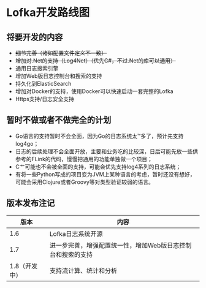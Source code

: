 # Lofka开发路线图


## 将要开发的内容

- ~~细节完善（诸如配置文件定义不一致）~~
- ~~增加对.Net的支持（Log4Net）（优先C#，不过.Net的库可以通用）~~
- 通用日志搜索引擎
- 增加Web版日志控制台和搜索的支持
- 持久化到ElasticSearch
- 增加对Docker的支持，使用Docker可以快速启动一套完整的Lofka
- Https支持/日志安全支持

## 暂时不做或者不做完全的计划

- Go语言的支持暂时不会全面，因为Go的日志系统太™多了，预计先支持log4go；
- 日志的后续处理不会全面开放，主要和业务吃的比较深，日后可能先放一些供参考的FLink的代码，慢慢把通用的功能单独做一个项目；
- C艹可能也不会被全面的支持，可能会优先支持log4系列的日志系统；
- 有将一些Python写成的项目变为JVM上某种语言的考虑，暂时还没有想好，可能会采用Clojure或者Groovy等对类型验证较弱的语言。

## 版本发布注记
|版本|内容|
|-|-|
|1.6   |Lofka日志系统开源   |
|1.7   |进一步完善，增强配置统一性，增加Web版日志控制台和搜索的支持   |
|1.8（开发中）   |支持流计算、统计和分析   |
